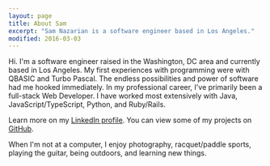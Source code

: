 ```yaml
---
layout: page
title: About Sam
excerpt: "Sam Nazarian is a software engineer based in Los Angeles."
modified: 2016-03-03
---
```


Hi.  I'm a software engineer raised in the Washington, DC area and currently based in Los Angeles.  My first experiences with programming were with QBASIC and Turbo Pascal.  The endless possibilities and power of software had me hooked immediately.  In my professional career, I've primarily been a full-stack Web Developer.  I have worked most extensively with Java, JavaScript/TypeScript, Python, and Ruby/Rails.

Learn more on my [LinkedIn profile](https://linkedin.com/in/samnazarian).  You can view some of my projects on [GitHub](https://github.com/samnazar).

When I'm not at a computer, I enjoy photography, racquet/paddle sports, playing the guitar, being outdoors, and learning new things.
